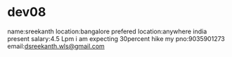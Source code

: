 # dev08
name:sreekanth
location:bangalore
prefered location:anywhere india
present salary:4.5 Lpm
i am expecting 30percent hike
my pno:9035901273
email:dsreekanth.wls@gmail.com


